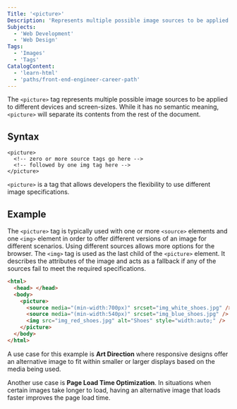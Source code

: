 ```yaml
---
Title: '<picture>'
Description: 'Represents multiple possible image sources to be applied to different devices and screen-sizes.'
Subjects:
  - 'Web Development'
  - 'Web Design'
Tags:
  - 'Images'
  - 'Tags'
CatalogContent:
  - 'learn-html'
  - 'paths/front-end-engineer-career-path'
---
```


The `<picture>` tag represents multiple possible image sources to be applied to different devices and screen-sizes. While it has no semantic meaning, `<picture>` will separate its contents from the rest of the document.

## Syntax

```pseudo
<picture>
  <!-- zero or more source tags go here -->
  <!-- followed by one img tag here -->
</picture>
```

`<picture>` is a tag that allows developers the flexibility to use different image specifications.

## Example

The `<picture>` tag is typically used with one or more `<source>` elements and one `<img>` element in order to offer different versions of an image for different scenarios.
Using different sources allows more options for the browser. The `<img>` tag is used as the last child of the `<picture>` element. It describes the attributes of the image
and acts as a fallback if any of the sources fail to meet the required specifications.

```html
<html>
  <head> </head>
  <body>
    <picture>
      <source media="(min-width:700px)" srcset="img_white_shoes.jpg" />
      <source media="(min-width:540px)" srcset="img_blue_shoes.jpg" />
      <img src="img_red_shoes.jpg" alt="Shoes" style="width:auto;" />
    </picture>
  </body>
</html>
```

A use case for this example is **Art Direction** where responsive designs offer an alternative image to fit within smaller or larger displays based on the media being used.

Another use case is **Page Load Time Optimization**. In situations when certain images take longer to load, having an alternative image that loads faster improves the page load time.
